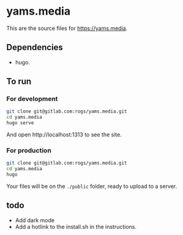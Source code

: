 yams.media
==========

This are the source files for https://yams.media.

## Dependencies

- hugo.

## To run

### For development

``` sh
git clone git@gitlab.com:rogs/yams.media.git
cd yams.media
hugo serve
```
And open http://localhost:1313 to see the site.

### For production

``` sh
git clone git@gitlab.com:rogs/yams.media.git
cd yams.media
hugo
```

Your files will be on the `./public` folder, ready to upload to a server.

## todo
- Add dark mode
- Add a hotlink to the install.sh in the instructions.

